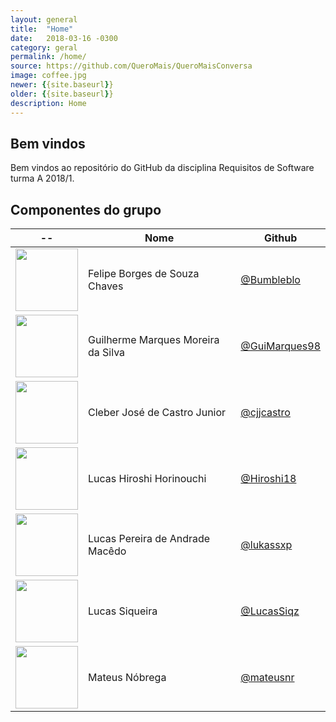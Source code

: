 ```yaml
---
layout: general
title:  "Home"
date:   2018-03-16 -0300
category: geral
permalink: /home/
source: https://github.com/QueroMais/QueroMaisConversa
image: coffee.jpg
newer: {{site.baseurl}}
older: {{site.baseurl}}
description: Home
---
```


## Bem vindos

Bem vindos ao repositório do GitHub da disciplina Requisitos de Software turma A 2018/1.

## **Componentes do grupo**

|--| **Nome** | **Github** |
|-|-|-|
|<img src="https://avatars3.githubusercontent.com/u/13987085?s=460&v=4" width="100;"/>| Felipe Borges de Souza Chaves | [@Bumbleblo](https://github.com/Bumbleblo)|
|<img src="https://avatars2.githubusercontent.com/u/23389315?s=460&v=4" width="100;"/>| Guilherme Marques Moreira da Silva | [@GuiMarques98](https://github.com/GuiMarques98)|
|<img src="https://avatars3.githubusercontent.com/u/26393787?s=460&v=4" width="100;"/>| Cleber José de Castro Junior | [@cjjcastro](https://github.com/cjjcastro)|
|<img src="https://avatars3.githubusercontent.com/u/26282955?s=460&v=4" width="100;"/>|Lucas Hiroshi Horinouchi  | [@Hiroshi18](https://github.com/Hiroshi18)|
|<img src="https://avatars3.githubusercontent.com/u/19879482?s=460&v=4" width="100;"/>|Lucas Pereira de Andrade Macêdo  | [@lukassxp](https://github.com/lukassxp)|
|<img src="https://avatars0.githubusercontent.com/u/23382026?s=460&v=4" width="100;"/>|Lucas Siqueira  | [@LucasSiqz](https://github.com/LucasSiqz)|
|<img src="https://avatars2.githubusercontent.com/u/13491922?s=460&v=4" width="100;"/>|Mateus Nóbrega  | [@mateusnr](https://github.com/mateusnr)|
